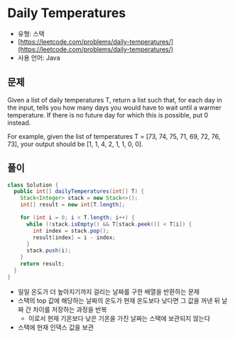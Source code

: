 Daily Temperatures
========

- 유형: 스택
- [https://leetcode.com/problems/daily-temperatures/](https://leetcode.com/problems/daily-temperatures/)
- 사용 언어: Java


## 문제

Given a list of daily temperatures T, return a list such that, for each day in the input, tells you how many days you would have to wait until a warmer temperature. If there is no future day for which this is possible, put 0 instead.

For example, given the list of temperatures T = [73, 74, 75, 71, 69, 72, 76, 73], your output should be [1, 1, 4, 2, 1, 1, 0, 0].


## 풀이

```java
class Solution {
  public int[] dailyTemperatures(int[] T) {
    Stack<Integer> stack = new Stack<>();
    int[] result = new int[T.length];

    for (int i = 0; i < T.length; i++) {
      while (!stack.isEmpty() && T[stack.peek()] < T[i]) {
        int index = stack.pop();
        result[index] = i - index;
      }
      stack.push(i);
    }
    return result;
  }
}
```

- 일일 온도가 더 높아지기까지 걸리는 날짜를 구한 배열을 반환하는 문제
- 스택의 top 값에 해당하는 날짜의 온도가 현재 온도보다 낮다면 그 값을 꺼낸 뒤 날짜 간 차이를 저장하는 과정을 반복
  - 이로서 현재 기온보다 낮은 기온을 가진 날짜는 스택에 보관되지 않는다
- 스택에 현재 인덱스 값을 보관